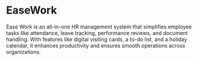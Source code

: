 # EaseWork
Ease Work is an all-in-one HR management system that simplifies employee tasks like attendance, leave tracking, performance reviews, and document handling. With features like digital visiting cards, a to-do list, and a holiday calendar, it enhances productivity and ensures smooth operations across organizations.
